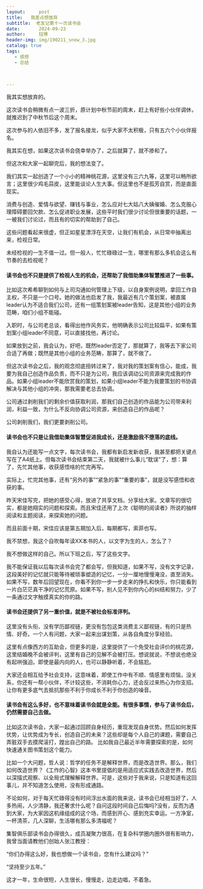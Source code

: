 ```yaml
---
layout:     post
title:   我差点想放弃
subtitle:  老友记第十一次读书会
date:       2024-09-23
author:     钰博
header-img: img/190211_snow_3.jpg
catalog: true
tags:
   - 感想
   - 总结
   
   

---
```


我其实想放弃的。

这次读书会稍微有点一波三折，原计划中秋节前的周末，赶上有好些小伙伴调休，就推迟到了中秋节后这个周末。

这次参与的人依旧不多，发了报名接龙，似乎大家不太积极，只有五六个小伙伴报名。

我其实在想，如果这次读书会侥幸举办了，之后就算了，就不掺和了。

但这次和大家一起聊完后，我的想法变了。

我们其实一起创造了一个小小的精神桃花源，这里没有三六九等，这里可以畅所欲言；这里很少鸡毛蒜皮，这里能谈论人生大事。但这里也不是孤芳自赏，而是直面现实。

消费与创造、爱情与欲望、赚钱与事业，怎么应对七大姑八大姨催婚、怎么克服心理障碍要回欠款、怎么促进职业发展，这些平时我们很少讨论但很重要的话题，一一被我们讨论过，而且有的切实的帮助到了自己。

这些问题看起来很虚，但正如星星漂浮在天空，让我们有机会，从日常中抽离出来，检视日常。

未经检视的一生不值一过。但一般人，忙忙碌碌过一生，哪里有那么多机会这么有节奏的去检视呢？

#### 读书会也不只是提供了检视人生的机会，还帮助了我借助集体智慧推进了一些事。
比如这次希希聊到如何与上司沟通如何管理上下级，以自身案例说明，拿回工作自主权，不只是一个口号。她的做法也启发了我，我最近有几个策划案，被直属leader认为不适合我们公司，还有一组策划案被leader告知，这是其他小组的业务范畴，咱们小组不能碰。

入职时，与公司老总谈，看得出他作风务实，他明确表示公司比较扁平，如果有策划案小组leader不同意，可以直接找他，再讨论。

如果放到之前，我会认为，好吧，既然leader否定了，那就算了，我等去下家公司合适了再做；既然是其他小组的业务范畴，那算了，就不做了。

但这次读书会之后，我的观念彻底扭转过来了，我对我的策划案有信心，能成，我要为我自己创造作品负责，而不只是为公司，我应该调动公司资源来完成我的作品。如果小组leader不能欣赏我的策划，如果小组leader不能为我要策划的书协调解决与其他小组的冲突，那我需要老总去协调。

公司通过剥削我们的剩余价值获取利润，那我们自己创造的作品能为公司带来利润，利益一致，为什么不反向协调公司资源，来创造自己的作品呢？

公司剥削我们，我们更要剥削公司。

#### 读书会也不只是让我借助集体智慧促进我成长，还是激励我不堕落的底线。
我自认为还能写一点文字，每次读书会，我都有新启发新收获，我甚至都把关键点写在了A4纸上。但每次读书会结束第二天，我就被什么事儿“耽误”了，想：算了，先忙其他事，收获感悟啥的忙完再写。

实际上，忙完其他事，还有“另外的事”“紧急的事”“重要的事”，就是没写感悟和收获的事。

昨天宋佳写完，把她的感受心得，放进了共享文档，分享给大家。文章写的很切实，都是她翔实的问题和探索。而且宋佳还用了上次《聪明的阅读者》所说的抽样阅读和主题阅读，来探索她的问题。

而且前面十期，宋佳应该是第五期加入后，每期都写，索菲也写。

我不禁想，我这个自吹每年读XX本书的人，以文字为生的人，怎么了？

我不想做这样的自己。所以下班之后，写了这些文字。

我不能保证我以后每次读书会完了都会写，但我知道，如果不写，没有文字记录，这段美好的记忆就只能等待被琐事塑造的记忆，一分一厘地慢慢淹没，直至消失。如果不写，数年后回望现在，你看不到你一步一步走来的挣扎和快乐，你只能看到一片白茫茫真干净的记忆荒原。如果不写，别人见不到你内心的纠结和努力，少了一条通过文字触摸真实的你的路。


#### 读书会还提供了另一重价值，就是不被社会标准评判。
这里没有头衔、没有学历鄙视链，更没有包包这类消费主义鄙视链，有的只是热情、好奇。一个人有问题，大家一起来出谋划策，从各自角度分享经验。

这里有点像西方的互助会，但更多的是，这里提供了一个免受社会评价的桃花源，这里结婚晚不会被评判，这里有自己的见解不会被打压。想说就说，不想说也绝没有起哄强迫。即使是最内向的人，也可以静静听着，不会尴尬。

大家还会相互给予社会支持，这意味着，即使工作中有不顺、情感里有烦恼，没关系，你还有一帮小伙伴，不计较这些，不消耗你心力，还会反过来热心为你支招。让你有更多底气去抵抗那些不利于你成长不利于你创造的噪音。

#### 读书会有这么多好，也不意味着读书会就是全能。有很多事情，参与了读书会后，仍然需要自己去做。
比如这次读书会，大家一起通过回顾自身经历，重现发现自身优势。然后如何发挥优势，让优势成为专长，创造自己的未来？这些却是每个人自己的课题，需要自己弄脏双手去摸爬滚打，蹚出自己的路。
比如我自己最近半年需要探索的是，如何快速通关图书策划这个能力。

比如一个大问题，哲人说：哲学的任务不是解释世界，而是改造世界。那么，我们如何改造世界？《工作的心智》这本书里提倡的是用适应式实践去改造世界，然后以深描式观察、以全局式理解解释世界。可是，这些对于我来说，只是知道有这回事儿，并不知道怎么使用，没有形成通路。


不论如何，对于每天忙碌得没有时间浮出水面的我来说，读书会已经相当好了，人多热闹，人少清静，我还奢求什么呢？自问这段时间自己后悔吗?没有，反而为遇到大家，为大家因这机缘组成的这个场，而感到开心、感到充实幸运。一方净室，一杯清茶，几人深聊，生活哪有那么多清福呢？


集智俱乐部读书会办得很久，成员凝聚力很高，在复杂科学圈内圈外很有影响力，我曾当面请教他们创始人张江教授：

“你们办得这么好，我也想做一个读书会，您有什么建议吗？”

“坚持至少五年。”

这才一年，生命很短，人生很长，慢慢走，边走边唱，不着急。












